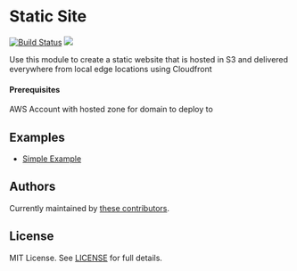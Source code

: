 # Static Site

[![Build Status](https://travis-ci.com/telia-oss/terraform-module-template.svg?branch=master)](https://travis-ci.com/telia-oss/terraform-aws-static-site)
![](https://img.shields.io/maintenance/yes/2018.svg)

Use this module to create a static website that is hosted in S3 and delivered everywhere from local edge locations using Cloudfront
#### Prerequisites
AWS Account with hosted zone for domain to deploy to

## Examples

* [Simple Example](examples/default/example.tf)

## Authors

Currently maintained by [these contributors](../../graphs/contributors).

## License

MIT License. See [LICENSE](LICENSE) for full details.

